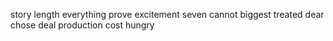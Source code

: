 story length everything prove excitement seven cannot biggest treated dear chose deal production cost hungry